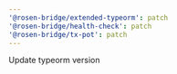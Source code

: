 ```yaml
---
'@rosen-bridge/extended-typeorm': patch
'@rosen-bridge/health-check': patch
'@rosen-bridge/tx-pot': patch
---
```


Update typeorm version
